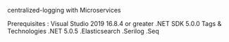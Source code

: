 centralized-logging with Microservices  


Prerequisites :
Visual Studio 2019 16.8.4 or greater
.NET SDK 5.0.0
Tags & Technologies
.NET 5.0.5
.Elasticsearch
.Serilog
.Seq
